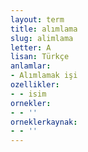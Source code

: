 ```yaml
---
layout: term
title: alımlama
slug: alimlama
letter: A
lisan: Türkçe
anlamlar:
- Alımlamak işi
ozellikler:
- - isim
ornekler:
- - ''
orneklerkaynak:
- - ''
---
```

